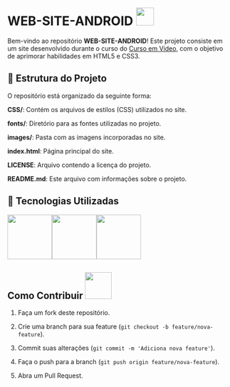 # WEB-SITE-ANDROID <img src="https://user-images.githubusercontent.com/74038190/212281763-e6ecd7ef-c4aa-45b6-a97c-f33f6bb592bd.gif" width="40">

Bem-vindo ao repositório **WEB-SITE-ANDROID**! Este projeto consiste em um site desenvolvido durante o curso do <a href="https://www.cursoemvideo.com">Curso em Vídeo</a>, com o objetivo de aprimorar habilidades em HTML5 e CSS3.

## 📂 Estrutura do Projeto

O repositório está organizado da seguinte forma:

**CSS/**: Contém os arquivos de estilos (CSS) utilizados no site.

**fonts/**: Diretório para as fontes utilizadas no projeto.

**images/**: Pasta com as imagens incorporadas no site.

**index.html**: Página principal do site.

**LICENSE**: Arquivo contendo a licença do projeto.

**README.md**: Este arquivo com informações sobre o projeto.

## 🎨 Tecnologias Utilizadas

<img src="https://user-images.githubusercontent.com/74038190/212257454-16e3712e-945a-4ca2-b238-408ad0bf87e6.gif" width="100"><img src="https://github.com/Anmol-Baranwal/Cool-GIFs-For-GitHub/assets/74038190/29fd6286-4e7b-4d6c-818f-c4765d5e39a9" width="100"><img src="https://github.com/Anmol-Baranwal/Cool-GIFs-For-GitHub/assets/74038190/67f477ed-6624-42da-99f0-1a7b1a16eecb" width="100">

## Como Contribuir <img src="https://user-images.githubusercontent.com/74038190/212281775-b468df30-4edc-4bf8-a4ee-f52e1aaddc86.gif" width="60">

1. Faça um fork deste repositório.​

2. Crie uma branch para sua feature (`git checkout -b feature/nova-feature`).​

3. Commit suas alterações (`git commit -m 'Adiciona nova feature'`).​

4. Faça o push para a branch (`git push origin feature/nova-feature`).​

5. Abra um Pull Request.